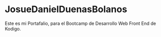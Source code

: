 # JosueDanielDuenasBolanos
Este es mi Portafalio, para el Bootcamp de Desarrollo Web Front End de Kodigo.
